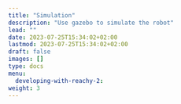 ```yaml
---
title: "Simulation"
description: "Use gazebo to simulate the robot"
lead: ""
date: 2023-07-25T15:34:02+02:00
lastmod: 2023-07-25T15:34:02+02:00
draft: false
images: []
type: docs
menu:
  developing-with-reachy-2:
weight: 3
---
```

